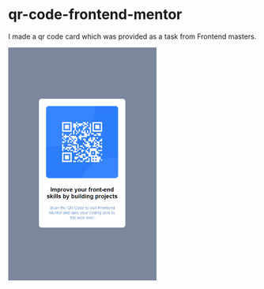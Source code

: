 # qr-code-frontend-mentor
I made a qr code card which was provided as a task from Frontend masters.

<img src = "https://github.com/saikatbishal/qr-code-frontend-mentor/blob/main/Page-Image.png" alt = "project image" style = "width : 300px"/>
